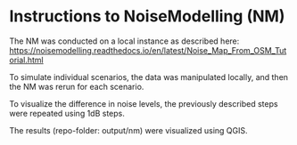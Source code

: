 # Instructions to NoiseModelling (NM)

The NM was conducted on a local instance as described here: https://noisemodelling.readthedocs.io/en/latest/Noise_Map_From_OSM_Tutorial.html

To simulate individual scenarios, the data was manipulated locally, and then the NM was rerun for each scenario.

To visualize the difference in noise levels, the previously described steps were repeated using 1dB steps.

The results (repo-folder: output/nm) were visualized using QGIS.